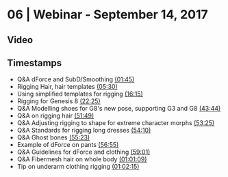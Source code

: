 # 06 | Webinar - September 14, 2017
## Video
<div class="responsive-container"><div id="player"></div></div>
<script>
      var tag = document.createElement('script');
      tag.src = "https://www.youtube.com/iframe_api";
      var firstScriptTag = document.getElementsByTagName('script')[0];
      firstScriptTag.parentNode.insertBefore(tag, firstScriptTag);
      var player;
      function onYouTubeIframeAPIReady() {
        player = new YT.Player('player', {
          videoId: '2MklZRrEea4',
        });
      }
    
    function setCurrentTime(slideNum) {
    var object = [105, 330, 975, 1345, 2624, 3109, 3205, 3250, 3323, 3415, 3541, 3669, 3735]
    player.seekTo(object[slideNum]);
  }
</script>
    
## Timestamps
* Q&A dForce and SubD/Smoothing <a href="javascript:void(0);" onclick="setCurrentTime(0)">(01:45)</a>
* Rigging Hair, hair templates <a href="javascript:void(0);" onclick="setCurrentTime(1)">(05:30)</a>
* Using simplified templates for rigging <a href="javascript:void(0);" onclick="setCurrentTime(2)">(16:15)</a>
* Rigging for Genesis 8 <a href="javascript:void(0);" onclick="setCurrentTime(3)">(22:25)</a>
* Q&A Modelling shoes for G8's new pose, supporting G3 and G8 <a href="javascript:void(0);" onclick="setCurrentTime(4)">(43:44)</a>
* Q&A on rigging hair <a href="javascript:void(0);" onclick="setCurrentTime(5)">(51:49)</a>
* Q&A Adjusting rigging to shape for extreme character morphs <a href="javascript:void(0);" onclick="setCurrentTime(6)">(53:25)</a>
* Q&A Standards for rigging long dresses <a href="javascript:void(0);" onclick="setCurrentTime(7)">(54:10)</a>
* Q&A Ghost bones <a href="javascript:void(0);" onclick="setCurrentTime(8)">(55:23)</a>
* Example of dForce on pants <a href="javascript:void(0);" onclick="setCurrentTime(9)">(56:55)</a>
* Q&A Guidelines for dForce and clothing <a href="javascript:void(0);" onclick="setCurrentTime(10)">(59:01)</a>
* Q&A Fibermesh hair on whole body <a href="javascript:void(0);" onclick="setCurrentTime(11)">(01:01:09)</a>
* Tip on underarm clothing rigging <a href="javascript:void(0);" onclick="setCurrentTime(12)">(01:02:15)</a>
